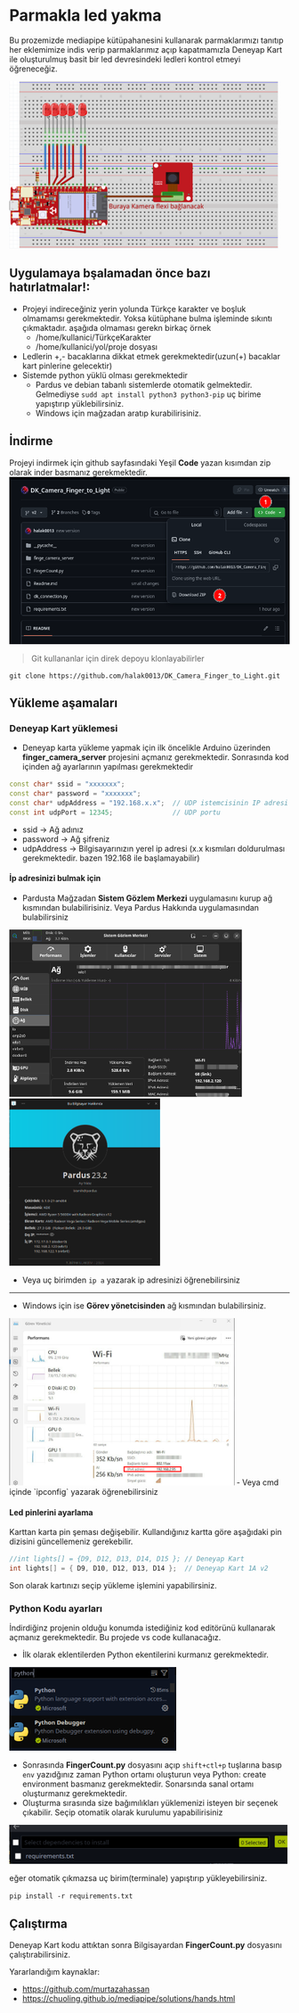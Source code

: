 # Parmakla led yakma   
Bu prozemizde mediapipe kütüpahanesini kullanarak parmaklarımızı tanıtıp her eklemimize indis verip parmaklarımız açıp kapatmamızla Deneyap Kart ile oluşturulmuş basit bir led devresindeki ledleri kontrol etmeyi öğreneceğiz.


<img src="doc/sheme.png" height = 300>

## Uygulamaya bşalamadan önce bazı hatırlatmalar!:
- Projeyi indireceğiniz yerin yolunda Türkçe karakter ve boşluk olmamamsı gerekmektedir. Yoksa kütüphane bulma işleminde sıkıntı çıkmaktadır. aşağıda olmaması gerekn birkaç örnek
  - /home/kullanici/TürkçeKarakter
  - /home/kullanici/yol/proje dosyası
- Ledlerin +,- bacaklarına dikkat etmek gerekmektedir(uzun(+) bacaklar kart pinlerine gelecektir)
- Sistemde python yüklü olması gerekmektedir
  - Pardus ve debian tabanlı sistemlerde otomatik gelmektedir. Gelmediyse `sudd apt install python3 python3-pip` uç birime yapıştırıp yüklebilirsiniz.
  - Windows için mağzadan aratıp kurabilirisiniz.


## İndirme
Projeyi indirmek için github sayfasındaki Yeşil **Code** yazan kısımdan zip olarak inder basmanız gerekmektedir.
<img src="doc/git_download.png" height=300>
> Git kullananlar için direk depoyu klonlayabilirler
```console
git clone https://github.com/halak0013/DK_Camera_Finger_to_Light.git
```

## Yükleme aşamaları
### Deneyap Kart yüklemesi
- Deneyap karta yükleme yapmak için ilk öncelikle Arduino üzerinden **finger_camera_server** projesini açmanız gerekmektedir. Sonrasında kod içinden ağ ayarlarının yapılması gerekmektedir
```c++
const char* ssid = "xxxxxxx";
const char* password = "xxxxxxx";
const char* udpAddress = "192.168.x.x";  // UDP istemcisinin IP adresi
const int udpPort = 12345;               // UDP portu
```
  - ssid -> Ağ adınız
  - password -> Ağ şifreniz
  - udpAddress -> Bilgisayarınızın yerel ip adresi (x.x kısmıları doldurulması gerekmektedir. bazen 192.168 ile başlamayabilir)
#### İp adresinizi bulmak için
- Pardusta Mağzadan **Sistem Gözlem Merkezi** uygulamasını kurup ağ kısmından bulabilirisiniz. Veya Pardus Hakkında uygulamasından bulabilirsiniz

<img src="doc/Pars_ip.png" height=300>
<img src="doc/Pars_ip2.png" height=300>
  
- Veya uç birimden `ip a` yazarak ip adresinizi öğrenebilirsiniz

----

- Windows için ise **Görev yönetcisinden** ağ kısmından bulabilirsiniz.
<img src="doc/win_ip.png" height=300>
  - Veya cmd içinde `ipconfig` yazarak öğrenebilirsiniz

#### Led pinlerini ayarlama
Karttan karta pin şeması değişebilir. Kullandığınız kartta göre aşağıdaki pin dizisini güncellemeniz gerekebilir.
```c++
//int lights[] = {D9, D12, D13, D14, D15 }; // Deneyap Kart
int lights[] = { D9, D10, D12, D13, D14 };  // Deneyap Kart 1A v2
```
Son olarak kartınızı seçip yükleme işlemini yapabilirsiniz.

### Python Kodu ayarları
İndirdiğinz projenin olduğu konumda istediğiniz kod editörünü kullanarak açmanız gerekmektedir. Bu projede vs code kullanacağız.

- İlk olarak eklentilerden Python ekentilerini kurmanız gerekmektedir.

<img src="doc/extension.png" height=150>

- Sonrasında **FingerCount.py** dosyasını açıp `shift+ctl+p` tuşlarına basıp `env` yazıdğınız zaman Python ortamı oluşturun veya Python: create environment basmanız gerekmektedir. Sonarsında sanal ortamı oluşturmanız gerekmektedir. 
- Oluşturma sırasında size bağımılıkları yüklemenizi isteyen bir seçenek çıkabilir. Seçip otomatik olarak kurulumu yapabilirisiniz

<img src="doc/requirements.png" height=70>

eğer otomatik çıkmazsa uç birim(terminale) yapıştırıp yükleyebilirsiniz.

`pip install -r requirements.txt`


## Çalıştırma

Deneyap Kart kodu attıktan sonra
Bilgisayardan **FingerCount.py** dosyasını çalıştırabilirsiniz.


Yararlandığım kaynaklar:
- https://github.com/murtazahassan
- https://chuoling.github.io/mediapipe/solutions/hands.html